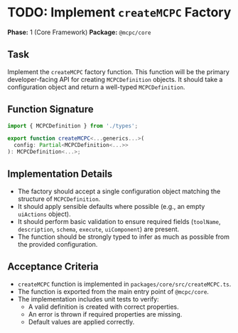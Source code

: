 # TODO: Implement `createMCPC` Factory

**Phase:** 1 (Core Framework)
**Package:** `@mcpc/core`

## Task

Implement the `createMCPC` factory function. This function will be the primary developer-facing API for creating `MCPCDefinition` objects. It should take a configuration object and return a well-typed `MCPCDefinition`.

## Function Signature

```typescript
import { MCPCDefinition } from './types';

export function createMCPC<...generics...>(
  config: Partial<MCPCDefinition<...>>
): MCPCDefinition<...>;
```

## Implementation Details

-   The factory should accept a single configuration object matching the structure of `MCPCDefinition`.
-   It should apply sensible defaults where possible (e.g., an empty `uiActions` object).
-   It should perform basic validation to ensure required fields (`toolName`, `description`, `schema`, `execute`, `uiComponent`) are present.
-   The function should be strongly typed to infer as much as possible from the provided configuration.

## Acceptance Criteria

-   `createMCPC` function is implemented in `packages/core/src/createMCPC.ts`.
-   The function is exported from the main entry point of `@mcpc/core`.
-   The implementation includes unit tests to verify:
    -   A valid definition is created with correct properties.
    -   An error is thrown if required properties are missing.
    -   Default values are applied correctly.
